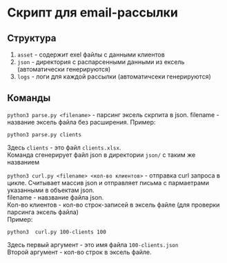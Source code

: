 # Скрипт для email-рассылки

## Структура

1. `asset` - cодержит exel файлы с данными клиентов
2. `json` - директория с распарсенными данными из ексель (автоматически генерируются)
3. `logs` - логи для каждой рассылки (автоматичсеки генерируются)

## Команды

`python3 parse.py <filename>` - парсинг эксель скрпита в json. filename - название эксель файла без расширения.
Пример:

```
python3 parse.py clients
```
Здесь `clients` - это файл `clients.xlsx`. <br>
Команда сгенерирует файл json в директории `json/` с таким же названием

`python3 curl.py <filename> <кол-во клиентов>` - отправка curl запроса в цикле. Считывает массив json и отправляет письма с пармаетрами указанными в объектам json. <br>
filename - навзвание файла json. <br>
Кол-во клиентов - кол-во строк-записей в эксель файле (для проверки парсинга эксель файла) <br>
Пример:

```
python3  curl.py 100-clients 100
```

Здесь первый аргумент - это имя файла `100-clients.json` <br>
Второй аргумент - кол-во строк в эксель файле.

